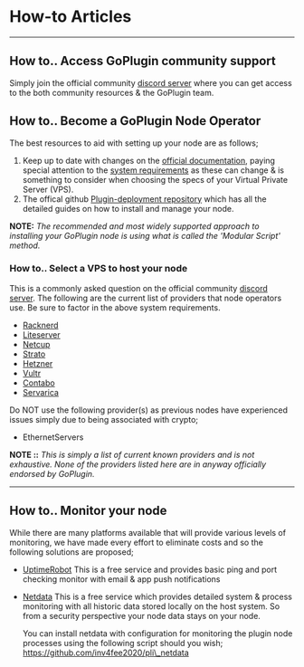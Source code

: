# How-to Articles

***

## How to.. Access GoPlugin community support

Simply join the official community [discord server](discord.gg/PtSFYtMkCu/) where you can get access to the both community resources & the GoPlugin team.

## How to.. Become a GoPlugin Node Operator

The best resources to aid with setting up your node are as follows;

1. Keep up to date with changes on the [official documentation](https://docs.goplugin.co/), paying special attention to the [system requirements](https://docs.goplugin.co/plugin-installations/how-to-install-plugin-node#system-requirements) as these can change & is something to consider when choosing the specs of your Virtual Private Server (VPS).
2. The offical github [Plugin-deployment repository](https://github.com/GoPlugin/plugin-deployment) which has all the detailed guides on how to install and manage your node.

**NOTE:** _The recommended and most widely supported approach to installing your GoPlugin node is using what is called the 'Modular Script' method._

### How to.. Select a VPS to host your node

This is a commonly asked question on the official community [discord server](discord.gg/PtSFYtMkCu/). The following are the current list of providers that node operators use. Be sure to factor in the above system requirements.

* [Racknerd](https://tinyurl.com/BlackFridayPLI)
* [Liteserver](https://liteserver.nl/nvme-ssd-vps/)
* [Netcup](https://www.netcup.de/vserver/vps.php#v-server-details)
* [Strato](https://www.strato.de/server/linux-vserver/)
* [Hetzner](https://www.hetzner.com/cloud)
* [Vultr](https://www.vultr.com/)
* [Contabo](https://contabo.com/)
* [Servarica](https://servarica.com/)

Do NOT use the following provider(s) as previous nodes have experienced issues simply due to being associated with crypto;

* EthernetServers

**NOTE ::** _This is simply a list of current known providers and is not exhaustive. None of the providers listed here are in anyway officially endorsed by GoPlugin._

***

## How to.. Monitor your node

While there are many platforms available that will provide various levels of monitoring, we have made every effort to eliminate costs and so the following solutions are proposed;

* [UptimeRobot](https://uptimerobot.com/) This is a free service and provides basic ping and port checking monitor with email & app push notifications
*   [Netdata](https://www.netdata.cloud/) This is a free service which provides detailed system & process monitoring with all historic data stored locally on the host system. So from a security perspective your node data stays on your node.

    You can install netdata with configuration for monitoring the plugin node processes using the following script should you wish; https://github.com/inv4fee2020/pli\_netdata
